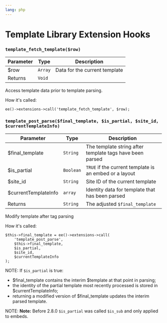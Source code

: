 ```yaml
---
lang: php
---
```


<!--
    This source file is part of the open source project
    ExpressionEngine User Guide (https://github.com/ExpressionEngine/ExpressionEngine-User-Guide)

    @link      https://expressionengine.com/
    @copyright Copyright (c) 2003-2020, Packet Tide, LLC (https://packettide.com)
    @license   https://expressionengine.com/license Licensed under Apache License, Version 2.0
-->

# Template Library Extension Hooks

### `template_fetch_template($row)`

| Parameter | Type    | Description                   |
| --------- | ------- | ----------------------------- |
| \$row     | `Array` | Data for the current template |
| Returns   | `Void`  |                               |

Access template data prior to template parsing.

How it's called:

    ee()->extensions->call('template_fetch_template', $row);

### `template_post_parse($final_template, $is_partial, $site_id, $currentTemplateInfo)`

| Parameter        | Type      | Description                                              |
| ---------------- | --------- | -------------------------------------------------------- |
| \$final_template | `String`  | The template string after template tags have been parsed |
| \$is_partial     | `Boolean` | `TRUE` if the current template is an embed or a layout   |
| \$site_id        | `String`  | Site ID of the current template                          |
| \$currentTemplateInfo        | `array`  | Identity data for template that has been parsed                          |
| Returns          | `String`  | The adjusted `$final_template`                           |

Modify template after tag parsing

How it's called:

    $this->final_template = ee()->extensions->call(
        'template_post_parse',
        $this->final_template,
        $is_partial,
        $site_id,
        $currentTemplateInfo
    );

NOTE: If `$is_partial` is true:
- $final_template contains the interim $template at that point in parsing; 
- the identity of the partial template most recently processed is stored in $currentTemplateInfo;
- returning a modified version of $final_template updates the interim parsed template.

NOTE: **Note:** Before 2.8.0 `$is_partial` was called `$is_sub` and only applied to embeds.

